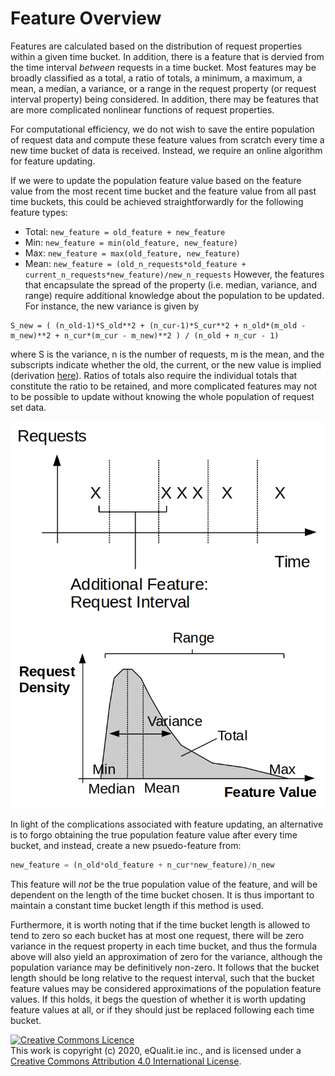 # Feature Overview

Features are calculated based on the distribution of request properties within
a given time bucket. In addition, there is a feature that is dervied from the
time interval _between_ requests in a time bucket. Most features may be broadly 
classified as a total, a ratio of totals, a minimum, a maximum, a mean, a median, 
a variance, or a range in the request property (or request interval property)
being considered. In addition, there may be features that are more complicated
nonlinear functions of request properties. 

For computational efficiency, we do not wish to save the 
entire population of request data and compute these feature values from scratch
every time a new time bucket of data is received. Instead, we require an online
algorithm for feature updating.

If we were to update the population feature value based on the feature value from the most recent 
time bucket and the feature value from all past time buckets,
this could be achieved straightforwardly for the following feature types:
* Total: `new_feature = old_feature + new_feature`
* Min: `new_feature = min(old_feature, new_feature)` 
* Max: `new_feature = max(old_feature, new_feature)`
* Mean: `new_feature = (old_n_requests*old_feature + current_n_requests*new_feature)/new_n_requests` 
However, the features that encapsulate the spread of the property 
(i.e. median, variance, and range) require additional knowledge about the
 population to be updated. For instance, the new variance is given by
```
S_new = ( (n_old-1)*S_old**2 + (n_cur-1)*S_cur**2 + n_old*(m_old - m_new)**2 + n_cur*(m_cur - m_new)**2 ) / (n_old + n_cur - 1) 
```
where S is the variance, n is the number of requests, m is the mean, and the
subscripts indicate whether the old, the current, or the new value is implied
(derivation [here](https://www.emathzone.com/tutorials/basic-statistics/combined-variance.html)). 
 Ratios of totals also require the individual totals that constitute the ratio to be retained,
 and more complicated features may not to be possible to update without knowing the
 whole population of request set data.

![fig1](feature_overview_1.png)
![fig1](feature_overview_2.png)

In light of the complications associated with feature updating, an alternative
is to forgo obtaining the true population feature value after every time bucket,
and instead, create a new psuedo-feature from:
```python
new_feature = (n_old*old_feature + n_cur*new_feature)/n_new
```
This feature will *not* be the true population value of the feature, 
and will be dependent on the length of the time bucket chosen. 
It is thus important to maintain a constant time bucket 
length if this method is used.

Furthermore, it is worth noting that if the time bucket length is allowed to tend 
to zero so each bucket has at most one request, there will be zero variance in the 
request property in each time bucket, and thus the formula above will also yield
an approximation of zero for the variance, although the population variance may 
be definitively non-zero. It follows that the bucket length should be long relative to the 
request interval, such that the bucket feature values may be considered 
approximations of the population feature values. If this holds, it begs the
question of whether it is worth updating feature values at all, or if they
should just be replaced following each time bucket.


<a rel="license" href="http://creativecommons.org/licenses/by/4.0/">
<img alt="Creative Commons Licence" style="border-width:0" src="https://i.creativecommons.org/l/by/4.0/80x15.png" /></a><br />
This work is copyright (c) 2020, eQualit.ie inc., and is licensed under a <a rel="license" href="http://creativecommons.org/licenses/by/4.0/">Creative Commons Attribution 4.0 International License</a>.